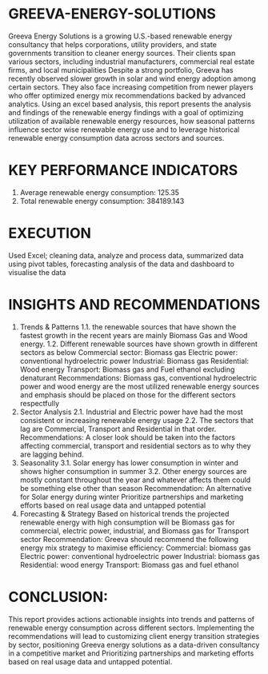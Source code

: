 # GREEVA-ENERGY-SOLUTIONS
Greeva Energy Solutions is a growing U.S.-based renewable energy consultancy that helps corporations, utility providers, and state governments transition to cleaner energy sources. Their clients span various sectors, including industrial manufacturers, commercial real estate firms, and local municipalities
Despite a strong portfolio, Greeva has recently observed slower growth in solar and wind energy adoption among certain sectors. They also face increasing competition from newer players who offer optimized energy mix recommendations backed by advanced analytics.
Using an excel based analysis, this report presents the analysis and findings of the renewable energy findings with a goal of optimizing utilization of available renewable energy resources, how seasonal patterns influence sector wise renewable energy use and to leverage historical renewable energy consumption data across sectors and sources.
# KEY PERFORMANCE INDICATORS
1.	Average renewable energy consumption:  125.35
2.	Total renewable energy consumption: 384189.143
# EXECUTION
Used Excel; cleaning data, analyze and process data, summarized data using pivot tables, forecasting analysis of the data and dashboard to visualise the data
# INSIGHTS AND RECOMMENDATIONS
1.	Trends & Patterns
1.1.	the renewable sources that have shown the fastest growth in the recent years are mainly Biomass Gas and Wood energy.
1.2.	Different renewable sources have shown growth in different sectors as below
Commercial sector: Biomass gas
Electric power: conventional hydroelectric power
Industrial: Biomass gas
Residential:  Wood energy
Transport: Biomass gas and Fuel ethanol excluding denaturant
Recommendations: Biomass gas, conventional hydroelectric power and wood energy are the most utilized renewable energy sources and emphasis should be placed on those for the different sectors respectfully 
2.	Sector Analysis
2.1.	Industrial and Electric power have had the most consistent or increasing renewable energy usage 
2.2.	The sectors that lag are Commercial, Transport and Residential in that order.
Recommendations: A closer look should be taken into the factors affecting commercial, transport and residential sectors as to why they are lagging behind.
3.	Seasonality
3.1.	Solar energy has lower consumption in winter and shows higher consumption in summer
3.2.	Other energy sources are mostly constant throughout the year and whatever affects them could be something else other than season
Recommendation: An alternative for Solar energy during winter 
Prioritize partnerships and marketing efforts based on real usage data and untapped potential 
4.	Forecasting & Strategy
Based on historical trends the projected renewable energy with high consumption will be Biomass gas for commercial, electric power, industrial, and Biomass gas for Transport sector
Recommendation: Greeva should recommend the following energy mix strategy to maximise efficiency:
Commercial:  biomass gas
Electric power:   conventional hydroelectric power
Industrial: biomass gas
Residential: wood energy
Transport: Biomass gas and fuel ethanol

# CONCLUSION:
This report provides actions actionable insights into trends and patterns of renewable energy consumption across different sectors. Implementing the recommendations will lead to customizing client energy transition strategies by sector, positioning Greeva energy solutions as a data-driven consultancy in a competitive market and Prioritizing partnerships and marketing efforts based on real usage data and untapped potential.








